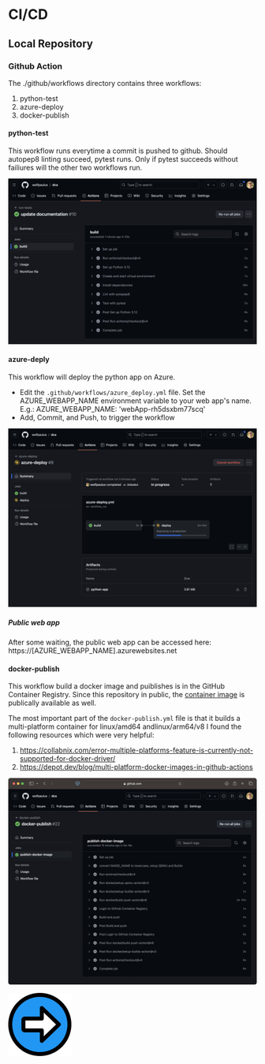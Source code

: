 # CI/CD
## Local Repository
### Github Action
 The ./github/workflows directory contains three workflows:
 1. python-test
 1. azure-deploy
 1. docker-publish

#### python-test
This workflow runs everytime a commit is pushed to github.
Should autopep8 linting succeed, pytest runs. Only if pytest succeeds without failiures will the other two workflows run.  

![](./python-test.png)

#### azure-deply 
This workflow will deploy the python app on Azure.
- Edit the ```.github/workflows/azure_deploy.yml``` file. Set the AZURE_WEBAPP_NAME environment variable to your web app's name.
E.g.: AZURE_WEBAPP_NAME: 'webApp-rh5dsxbm77scq'
- Add, Commit, and Push, to trigger the workflow

![](./azure-deploy.png)

##### Public web app
After some waiting, the public web app can be accessed here: https://[AZURE_WEBAPP_NAME].azurewebsites.net
 
#### docker-publish
This workflow build a docker image and puiblishes is in the GitHub Container Registry. Since this repository in public, the [container image](https://github.com/users/wolfpaulus/packages/container/package/dca) is publically available as well.

The most important part of the `docker-publish.yml` file is that it builds a multi-platform container for linux/amd64 andlinux/arm64/v8
I found the following resources which were very helpful:

1. https://collabnix.com/error-multiple-platforms-feature-is-currently-not-supported-for-docker-driver/
2. https://depot.dev/blog/multi-platform-docker-images-in-github-actions

![](./docker-publish.png)

[![Next](./next.png)](./5.md)
